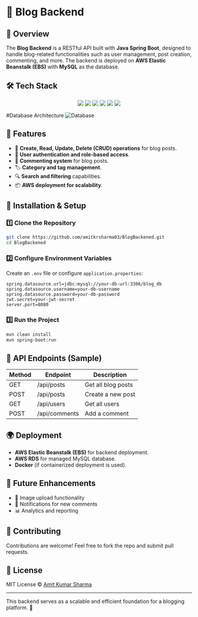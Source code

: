 # 📝 Blog Backend

## 🚀 Overview
The **Blog Backend** is a RESTful API built with **Java Spring Boot**, designed to handle blog-related functionalities such as user management, post creation, commenting, and more. The backend is deployed on **AWS Elastic Beanstalk (EBS)** with **MySQL** as the database.

## 🛠 Tech Stack
<p align="center">
  <img src="https://img.shields.io/badge/Java-ED8B00?style=for-the-badge&logo=java&logoColor=white"/>
  <img src="https://img.shields.io/badge/Spring%20Boot-6DB33F?style=for-the-badge&logo=spring-boot&logoColor=white"/>
  <img src="https://img.shields.io/badge/MySQL-4479A1?style=for-the-badge&logo=mysql&logoColor=white"/>
  <img src="https://img.shields.io/badge/AWS%20EBS-FF9900?style=for-the-badge&logo=amazon-aws&logoColor=white"/>
  <img src="https://img.shields.io/badge/Docker-2496ED?style=for-the-badge&logo=docker&logoColor=white"/>
  <img src="https://img.shields.io/badge/Lombok-CA4245?style=for-the-badge&logo=java&logoColor=white"/>
</p>

#Database Architecture
![Database](https://github.com/user-attachments/assets/4ca73ca5-9ab0-43b4-acdc-382b29084c74)


## 🎯 Features
- 📝 **Create, Read, Update, Delete (CRUD) operations** for blog posts.
- 👤 **User authentication and role-based access**.
- 💬 **Commenting system** for blog posts.
- 🏷️ **Category and tag management**.
- 🔍 **Search and filtering** capabilities.
- 📦 **AWS deployment for scalability**.

## 🚀 Installation & Setup
### 1️⃣ Clone the Repository
```sh
git clone https://github.com/amitkrsharma03/BlogBackened.git
cd BlogBackened
```

### 2️⃣ Configure Environment Variables
Create an `.env` file or configure `application.properties`:
```properties
spring.datasource.url=jdbc:mysql://your-db-url:3306/blog_db
spring.datasource.username=your-db-username
spring.datasource.password=your-db-password
jwt.secret=your-jwt-secret
server.port=8080
```

### 3️⃣ Run the Project
```sh
mvn clean install
mvn spring-boot:run
```

## 📌 API Endpoints (Sample)
| Method | Endpoint         | Description          |
|--------|----------------|----------------------|
| GET    | /api/posts     | Get all blog posts  |
| POST   | /api/posts     | Create a new post   |
| GET    | /api/users     | Get all users       |
| POST   | /api/comments  | Add a comment       |

## 🌍 Deployment
- **AWS Elastic Beanstalk (EBS)** for backend deployment.
- **AWS RDS** for managed MySQL database.
- **Docker** (if containerized deployment is used).

## 📌 Future Enhancements
- 📸 Image upload functionality
- 📢 Notifications for new comments
- 📊 Analytics and reporting

## 🤝 Contributing
Contributions are welcome! Feel free to fork the repo and submit pull requests.

## 📜 License
MIT License © [Amit Kumar Sharma](https://github.com/amitkrsharma03)

---
This backend serves as a scalable and efficient foundation for a blogging platform. 🚀

